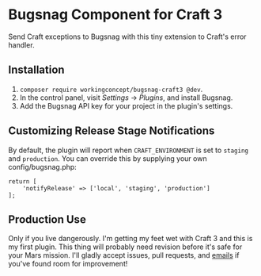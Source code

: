 # Bugsnag Component for Craft 3

Send Craft exceptions to Bugsnag with this tiny extension to Craft's error handler.

## Installation

1. `composer require workingconcept/bugsnag-craft3 @dev`.
2. In the control panel, visit _Settings_ → _Plugins_, and install Bugsnag.
3. Add the Bugsnag API key for your project in the plugin's settings.

## Customizing Release Stage Notifications

By default, the plugin will report when `CRAFT_ENVIRONMENT` is set to `staging` and `production`. You can override this by supplying your own config/bugsnag.php:

```
return [
    'notifyRelease' => ['local', 'staging', 'production']
];
```

## Production Use

Only if you live dangerously. I'm getting my feet wet with Craft 3 and this is my first plugin. This thing will probably need revision before it's safe for your Mars mission. I'll gladly accept issues, pull requests, and [emails](mailto:hello@workingconcept.com) if you've found room for improvement!